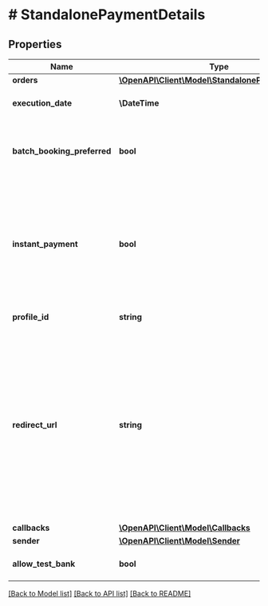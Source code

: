 # # StandalonePaymentDetails

## Properties

Name | Type | Description | Notes
------------ | ------------- | ------------- | -------------
**orders** | [**\OpenAPI\Client\Model\StandalonePaymentOrder[]**](StandalonePaymentOrder.md) | Payment orders |
**execution_date** | **\DateTime** | Execution date for the money transfer(s), in the format &lt;code&gt;YYYY-MM-DD&lt;/code&gt;. May not be in the past. If not specified, then the current date will be used. | [optional]
**batch_booking_preferred** | **bool** | This field is only relevant when you pass multiple orders. It determines whether the orders should be processed by the bank as one collective booking (in case of &lt;code&gt;true&lt;/code&gt;), or as separate bookings (in case of &lt;code&gt;false&lt;/code&gt;). Note that it is subject to the bank whether it will regard the field. | [optional] [default to true]
**instant_payment** | **bool** | Whether the order should be submitted to the bank as an instant SEPA order. &lt;br/&gt;&lt;br/&gt;&lt;strong&gt;NOTE:&lt;/strong&gt;&lt;br/&gt;&amp;bull; Submitting an instant payment will work only with interfaces that support it.&lt;br/&gt;&amp;bull; Instant payments work only for a single order, not for collective orders.&lt;br/&gt;&amp;bull; The bank may charge a fee for instant payments, depending on the agreement between the user and the bank.&lt;br/&gt;&amp;bull; The payment might get rejected if the source and/or target account doesn&#39;t support instant payments.&lt;br/&gt;&lt;br/&gt;If you are interested in additional banks where we can support Instant Payments, please contact our Sales or support team | [optional] [default to false]
**profile_id** | **string** | The profile to be applied to the web form.&lt;br/&gt;This will overwrite the default profile, if such a profile exists. | [optional]
**redirect_url** | **string** | The URL where the end-user will be redirected to after completing the bank login and (possibly) the SCA on the bank&#39;s website. Must always be provided by mandators with &lt;code&gt;FULLY_LICENSED&lt;/code&gt; or &lt;code&gt;PISP&lt;/code&gt; license type, and may not be provided by mandators with other license types. Find more info in the &lt;a target&#x3D;&#39;_blank&#39; href&#x3D;&#39;https://documentation.finapi.io/webform/Licensed-customers-using-the-Web-Form.2832302195.html&#39;&gt;Web Form 2.0 Public Documentation&lt;/a&gt;.&lt;br/&gt;&lt;br/&gt;&lt;strong&gt;NOTE:&lt;/strong&gt; Please note that this URL is used during the bank authentication flow. If you would like to provide a URL to which the end user will get redirected at the &lt;strong&gt;end of the web form flow&lt;/strong&gt;, please check out the &lt;a href&#x3D;&#39;https://documentation.finapi.io/webform/For-best-results!.2477654019.html#Forbestresults!-Enhanceend-userexperience!&#39; target&#x3D;&#39;_blank&#39;&gt;Web Form 2.0 Public Documentation&lt;/a&gt;. | [optional]
**callbacks** | [**\OpenAPI\Client\Model\Callbacks**](Callbacks.md) |  | [optional]
**sender** | [**\OpenAPI\Client\Model\Sender**](Sender.md) |  | [optional]
**allow_test_bank** | **bool** | Whether the bank search will include the test banks in the search results. When set to false, all test banks will be excluded from the bank search results. | [optional] [default to true]

[[Back to Model list]](../../README.md#models) [[Back to API list]](../../README.md#endpoints) [[Back to README]](../../README.md)
